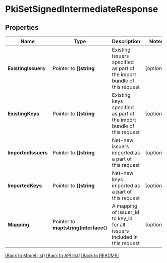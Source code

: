 # PkiSetSignedIntermediateResponse


## Properties

Name | Type | Description | Notes
------------ | ------------- | ------------- | -------------
**ExistingIssuers** | Pointer to **[]string** | Existing issuers specified as part of the import bundle of this request | [optional] 
**ExistingKeys** | Pointer to **[]string** | Existing keys specified as part of the import bundle of this request | [optional] 
**ImportedIssuers** | Pointer to **[]string** | Net-new issuers imported as a part of this request | [optional] 
**ImportedKeys** | Pointer to **[]string** | Net-new keys imported as a part of this request | [optional] 
**Mapping** | Pointer to **map[string]interface{}** | A mapping of issuer_id to key_id for all issuers included in this request | [optional] 





[[Back to Model list]](../README.md#documentation-for-models) [[Back to API list]](../README.md#documentation-for-api-endpoints) [[Back to README]](../README.md)


